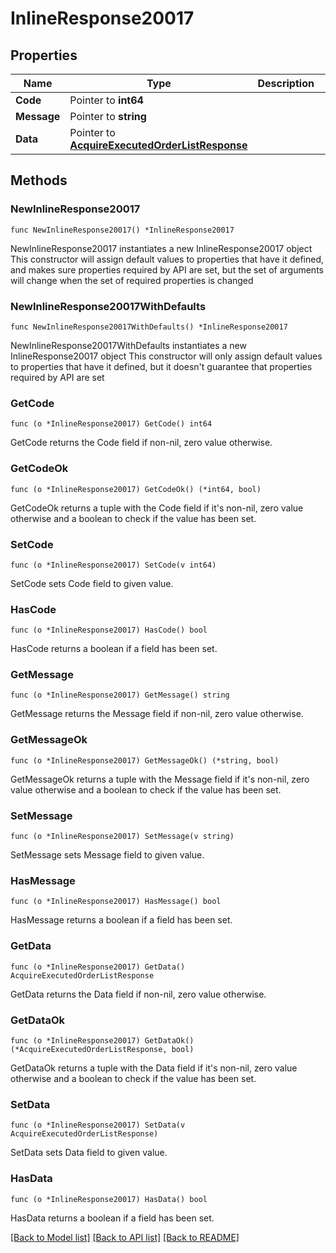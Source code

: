 # InlineResponse20017

## Properties

Name | Type | Description | Notes
------------ | ------------- | ------------- | -------------
**Code** | Pointer to **int64** |  | [optional] 
**Message** | Pointer to **string** |  | [optional] 
**Data** | Pointer to [**AcquireExecutedOrderListResponse**](AcquireExecutedOrderListResponse.md) |  | [optional] 

## Methods

### NewInlineResponse20017

`func NewInlineResponse20017() *InlineResponse20017`

NewInlineResponse20017 instantiates a new InlineResponse20017 object
This constructor will assign default values to properties that have it defined,
and makes sure properties required by API are set, but the set of arguments
will change when the set of required properties is changed

### NewInlineResponse20017WithDefaults

`func NewInlineResponse20017WithDefaults() *InlineResponse20017`

NewInlineResponse20017WithDefaults instantiates a new InlineResponse20017 object
This constructor will only assign default values to properties that have it defined,
but it doesn't guarantee that properties required by API are set

### GetCode

`func (o *InlineResponse20017) GetCode() int64`

GetCode returns the Code field if non-nil, zero value otherwise.

### GetCodeOk

`func (o *InlineResponse20017) GetCodeOk() (*int64, bool)`

GetCodeOk returns a tuple with the Code field if it's non-nil, zero value otherwise
and a boolean to check if the value has been set.

### SetCode

`func (o *InlineResponse20017) SetCode(v int64)`

SetCode sets Code field to given value.

### HasCode

`func (o *InlineResponse20017) HasCode() bool`

HasCode returns a boolean if a field has been set.

### GetMessage

`func (o *InlineResponse20017) GetMessage() string`

GetMessage returns the Message field if non-nil, zero value otherwise.

### GetMessageOk

`func (o *InlineResponse20017) GetMessageOk() (*string, bool)`

GetMessageOk returns a tuple with the Message field if it's non-nil, zero value otherwise
and a boolean to check if the value has been set.

### SetMessage

`func (o *InlineResponse20017) SetMessage(v string)`

SetMessage sets Message field to given value.

### HasMessage

`func (o *InlineResponse20017) HasMessage() bool`

HasMessage returns a boolean if a field has been set.

### GetData

`func (o *InlineResponse20017) GetData() AcquireExecutedOrderListResponse`

GetData returns the Data field if non-nil, zero value otherwise.

### GetDataOk

`func (o *InlineResponse20017) GetDataOk() (*AcquireExecutedOrderListResponse, bool)`

GetDataOk returns a tuple with the Data field if it's non-nil, zero value otherwise
and a boolean to check if the value has been set.

### SetData

`func (o *InlineResponse20017) SetData(v AcquireExecutedOrderListResponse)`

SetData sets Data field to given value.

### HasData

`func (o *InlineResponse20017) HasData() bool`

HasData returns a boolean if a field has been set.


[[Back to Model list]](../README.md#documentation-for-models) [[Back to API list]](../README.md#documentation-for-api-endpoints) [[Back to README]](../README.md)


